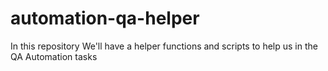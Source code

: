 # automation-qa-helper
In this repository We'll have a helper functions and scripts to help us in the QA Automation tasks
